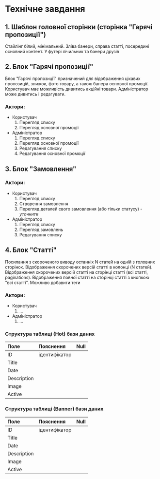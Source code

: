 # Технічне завдання #

## 1. Шаблон головної сторінки (сторінка "Гарячі пропозиції") ##

Стайлінг білий, мінімальний. Зліва банери, справа статті, посередині основний контент. У футері лічильник та банери друзів

## 2. Блок "Гарячі пропозиції" ##

Блок "Гарячі пропозиції" призначений для відображення цікавих пропозицій, знижок, фото товару, а також банера основної промоції. Користувач має можливість дивитись акційні товари. Адміністратор може дивитись і редагувати.

### Актори: ###
  * Користувач
    1. Перегляд списку
    1. Перегляд основної промоції
  * Адміністратор
    1. Перегляд списку
    1. Перегляд основної промоції
    1. Редагування списку
    1. Редагування основної промоції

## 3. Блок "Замовлення" ##

### Актори: ###
  * Користувач
    1. Перегляд списку
    1. Створення замовлення
    1. Перегляд деталей свого замовлення (або тільки статусу) - _уточнити_
  * Адміністратор
    1. Перегляд списку
    1. Перегляд замовлень
    1. Редагування списку

## 4. Блок "Статті" ##

Посилання з скороченого виводу останніх N статей на одній з головних сторінок. Відображення скорочених версій статті в колонці (N статей). Відображення скорочених версій статті на сторінці статті (всі статті, paginations). Відображення повної статті на сторінці статті з кнопкою "всі статті". Можливо добавити теги

### Актори: ###
  * Користувач
    1. ...
  * Адміністратор
    1. ...

### Структура таблиці (Hot) бази даних ###

| **Поле** | **Пояснення** | **Null** |
|:---------|:--------------|:---------|
| ID       | ідентифікатор |          |
| Title    |               |          |
| Date     |               |          |
| Description |               |          |
| Image    |               |          |
| Active   |               |          |

### Структура таблиці (Banner) бази даних ###

| **Поле** | **Пояснення** | **Null** |
|:---------|:--------------|:---------|
| ID       | ідентифікатор |          |
| Title    |               |          |
| Date     |               |          |
| Description |               |          |
| Image    |               |          |
| Active   |               |          |